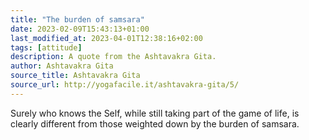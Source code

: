 ```yaml
---
title: "The burden of samsara"
date: 2023-02-09T15:43:13+01:00
last_modified_at: 2023-04-01T12:38:16+02:00
tags: [attitude]
description: A quote from the Ashtavakra Gita.
author: Ashtavakra Gita
source_title: Ashtavakra Gita
source_url: http://yogafacile.it/ashtavakra-gita/5/
---
```


Surely who knows the Self, while still taking part of the game of life, is clearly different from those weighted down by the burden of samsara.
